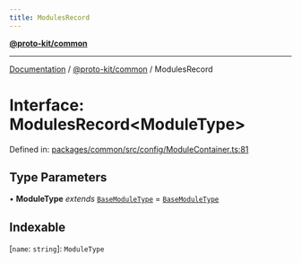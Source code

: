 ```yaml
---
title: ModulesRecord
---
```


[**@proto-kit/common**](../README.md)

***

[Documentation](../../../README.md) / [@proto-kit/common](../README.md) / ModulesRecord

# Interface: ModulesRecord\<ModuleType\>

Defined in: [packages/common/src/config/ModuleContainer.ts:81](https://github.com/proto-kit/framework/blob/28efa802e3737fc3b77339148b307ef7246f3ef1/packages/common/src/config/ModuleContainer.ts#L81)

## Type Parameters

• **ModuleType** *extends* [`BaseModuleType`](../type-aliases/BaseModuleType.md) = [`BaseModuleType`](../type-aliases/BaseModuleType.md)

## Indexable

\[`name`: `string`\]: `ModuleType`
